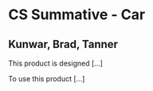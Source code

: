 # CS Summative - Car
## Kunwar, Brad, Tanner
This product is designed [...]

To use this product [...]